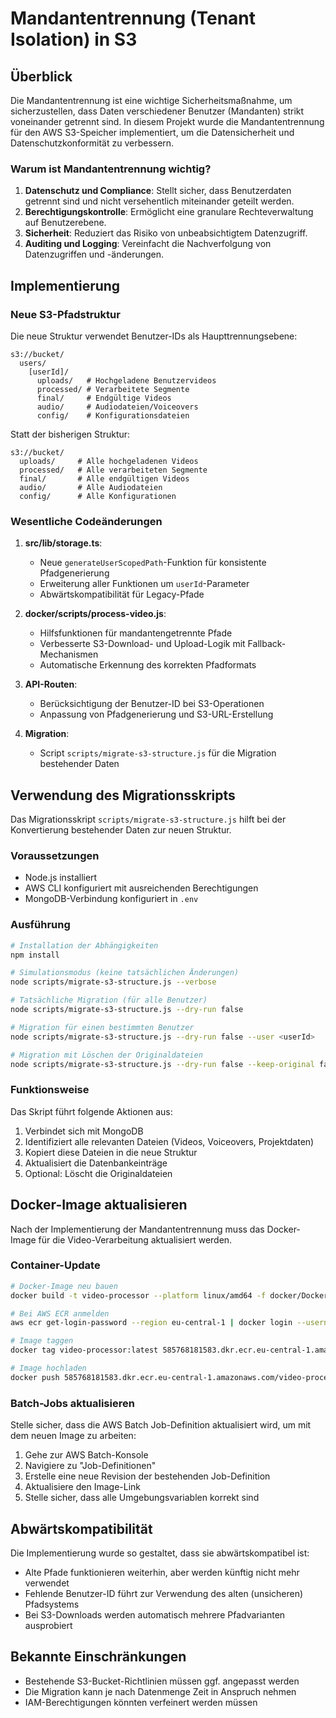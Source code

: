 # Mandantentrennung (Tenant Isolation) in S3

## Überblick

Die Mandantentrennung ist eine wichtige Sicherheitsmaßnahme, um sicherzustellen, dass Daten verschiedener Benutzer (Mandanten) strikt voneinander getrennt sind. In diesem Projekt wurde die Mandantentrennung für den AWS S3-Speicher implementiert, um die Datensicherheit und Datenschutzkonformität zu verbessern.

### Warum ist Mandantentrennung wichtig?

1. **Datenschutz und Compliance**: Stellt sicher, dass Benutzerdaten getrennt sind und nicht versehentlich miteinander geteilt werden.
2. **Berechtigungskontrolle**: Ermöglicht eine granulare Rechteverwaltung auf Benutzerebene.
3. **Sicherheit**: Reduziert das Risiko von unbeabsichtigtem Datenzugriff.
4. **Auditing und Logging**: Vereinfacht die Nachverfolgung von Datenzugriffen und -änderungen.

## Implementierung

### Neue S3-Pfadstruktur

Die neue Struktur verwendet Benutzer-IDs als Haupttrennungsebene:

```
s3://bucket/
  users/
    [userId]/
      uploads/   # Hochgeladene Benutzervideos
      processed/ # Verarbeitete Segmente
      final/     # Endgültige Videos
      audio/     # Audiodateien/Voiceovers
      config/    # Konfigurationsdateien
```

Statt der bisherigen Struktur:

```
s3://bucket/
  uploads/     # Alle hochgeladenen Videos
  processed/   # Alle verarbeiteten Segmente
  final/       # Alle endgültigen Videos
  audio/       # Alle Audiodateien
  config/      # Alle Konfigurationen
```

### Wesentliche Codeänderungen

1. **src/lib/storage.ts**:
   - Neue `generateUserScopedPath`-Funktion für konsistente Pfadgenerierung
   - Erweiterung aller Funktionen um `userId`-Parameter
   - Abwärtskompatibilität für Legacy-Pfade

2. **docker/scripts/process-video.js**:
   - Hilfsfunktionen für mandantengetrennte Pfade
   - Verbesserte S3-Download- und Upload-Logik mit Fallback-Mechanismen
   - Automatische Erkennung des korrekten Pfadformats

3. **API-Routen**:
   - Berücksichtigung der Benutzer-ID bei S3-Operationen
   - Anpassung von Pfadgenerierung und S3-URL-Erstellung

4. **Migration**:
   - Script `scripts/migrate-s3-structure.js` für die Migration bestehender Daten

## Verwendung des Migrationsskripts

Das Migrationsskript `scripts/migrate-s3-structure.js` hilft bei der Konvertierung bestehender Daten zur neuen Struktur.

### Voraussetzungen

- Node.js installiert
- AWS CLI konfiguriert mit ausreichenden Berechtigungen
- MongoDB-Verbindung konfiguriert in `.env`

### Ausführung

```bash
# Installation der Abhängigkeiten
npm install

# Simulationsmodus (keine tatsächlichen Änderungen)
node scripts/migrate-s3-structure.js --verbose

# Tatsächliche Migration (für alle Benutzer)
node scripts/migrate-s3-structure.js --dry-run false

# Migration für einen bestimmten Benutzer
node scripts/migrate-s3-structure.js --dry-run false --user <userId>

# Migration mit Löschen der Originaldateien
node scripts/migrate-s3-structure.js --dry-run false --keep-original false
```

### Funktionsweise

Das Skript führt folgende Aktionen aus:

1. Verbindet sich mit MongoDB
2. Identifiziert alle relevanten Dateien (Videos, Voiceovers, Projektdaten)
3. Kopiert diese Dateien in die neue Struktur
4. Aktualisiert die Datenbankeinträge
5. Optional: Löscht die Originaldateien

## Docker-Image aktualisieren

Nach der Implementierung der Mandantentrennung muss das Docker-Image für die Video-Verarbeitung aktualisiert werden.

### Container-Update

```bash
# Docker-Image neu bauen
docker build -t video-processor --platform linux/amd64 -f docker/Dockerfile .

# Bei AWS ECR anmelden
aws ecr get-login-password --region eu-central-1 | docker login --username AWS --password-stdin 585768181583.dkr.ecr.eu-central-1.amazonaws.com

# Image taggen
docker tag video-processor:latest 585768181583.dkr.ecr.eu-central-1.amazonaws.com/video-processor:latest

# Image hochladen
docker push 585768181583.dkr.ecr.eu-central-1.amazonaws.com/video-processor:latest
```

### Batch-Jobs aktualisieren

Stelle sicher, dass die AWS Batch Job-Definition aktualisiert wird, um mit dem neuen Image zu arbeiten:

1. Gehe zur AWS Batch-Konsole
2. Navigiere zu "Job-Definitionen"
3. Erstelle eine neue Revision der bestehenden Job-Definition
4. Aktualisiere den Image-Link
5. Stelle sicher, dass alle Umgebungsvariablen korrekt sind

## Abwärtskompatibilität

Die Implementierung wurde so gestaltet, dass sie abwärtskompatibel ist:

- Alte Pfade funktionieren weiterhin, aber werden künftig nicht mehr verwendet
- Fehlende Benutzer-ID führt zur Verwendung des alten (unsicheren) Pfadsystems
- Bei S3-Downloads werden automatisch mehrere Pfadvarianten ausprobiert

## Bekannte Einschränkungen

- Bestehende S3-Bucket-Richtlinien müssen ggf. angepasst werden
- Die Migration kann je nach Datenmenge Zeit in Anspruch nehmen
- IAM-Berechtigungen könnten verfeinert werden müssen 